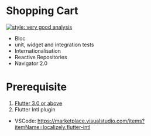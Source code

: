 # Shopping Cart

<!-- [![ci][ci_badge]][ci_link]
[![coverage][coverage_badge]][ci_link] -->
[![style: very good analysis][very_good_analysis_badge]][very_good_analysis_link]

- Bloc
- unit, widget and integration tests
- Internationalisation
- Reactive Repositories
- Navigator 2.0

# Prerequisite
1. [Flutter 3.0 or above](https://docs.flutter.dev/get-started/install)
2. Flutter Intl plugin 
- VSCode: https://marketplace.visualstudio.com/items?itemName=localizely.flutter-intl


[ci_badge]: https://github.com/VeryGoodOpenSource/very_good_cli/workflows/very_good_cli/badge.svg
[ci_link]: https://github.com/VeryGoodOpenSource/very_good_cli/actions
[coverage_badge]: https://raw.githubusercontent.com/VeryGoodOpenSource/very_good_cli/main/coverage_badge.svg
[very_good_analysis_badge]: https://img.shields.io/badge/style-very_good_analysis-B22C89.svg
[very_good_analysis_link]: https://pub.dev/packages/very_good_analysis